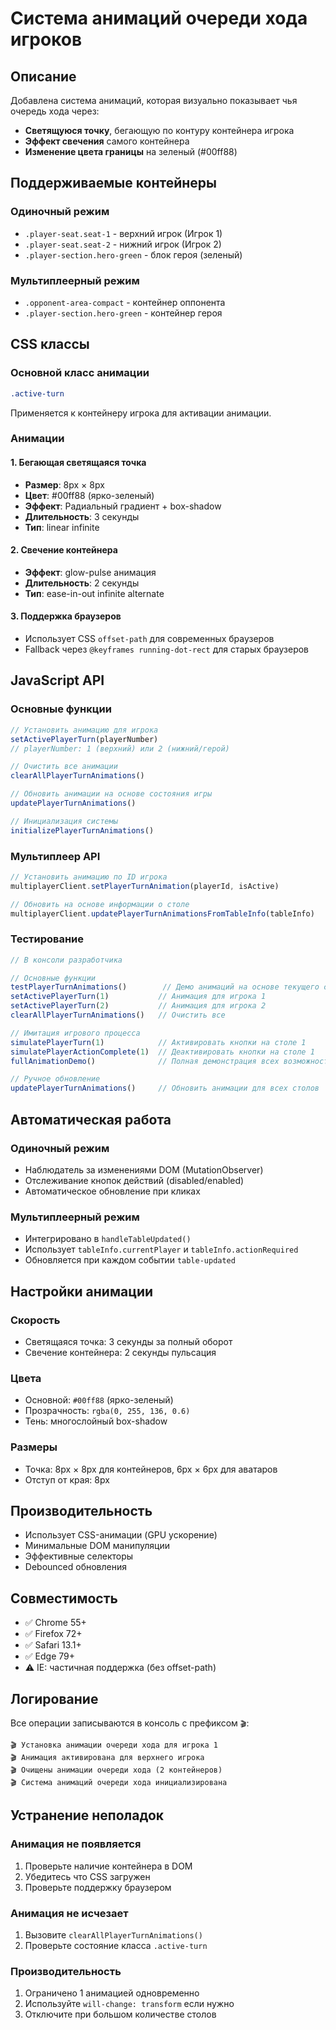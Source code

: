 # Система анимаций очереди хода игроков

## Описание

Добавлена система анимаций, которая визуально показывает чья очередь хода через:
- **Светящуюся точку**, бегающую по контуру контейнера игрока
- **Эффект свечения** самого контейнера
- **Изменение цвета границы** на зеленый (#00ff88)

## Поддерживаемые контейнеры

### Одиночный режим
- `.player-seat.seat-1` - верхний игрок (Игрок 1)
- `.player-seat.seat-2` - нижний игрок (Игрок 2)
- `.player-section.hero-green` - блок героя (зеленый)

### Мультиплеерный режим
- `.opponent-area-compact` - контейнер оппонента
- `.player-section.hero-green` - контейнер героя

## CSS классы

### Основной класс анимации
```css
.active-turn
```

Применяется к контейнеру игрока для активации анимации.

### Анимации

#### 1. Бегающая светящаяся точка
- **Размер**: 8px × 8px
- **Цвет**: #00ff88 (ярко-зеленый)
- **Эффект**: Радиальный градиент + box-shadow
- **Длительность**: 3 секунды
- **Тип**: linear infinite

#### 2. Свечение контейнера
- **Эффект**: glow-pulse анимация
- **Длительность**: 2 секунды
- **Тип**: ease-in-out infinite alternate

#### 3. Поддержка браузеров
- Использует CSS `offset-path` для современных браузеров
- Fallback через `@keyframes running-dot-rect` для старых браузеров

## JavaScript API

### Основные функции

```javascript
// Установить анимацию для игрока
setActivePlayerTurn(playerNumber)
// playerNumber: 1 (верхний) или 2 (нижний/герой)

// Очистить все анимации
clearAllPlayerTurnAnimations()

// Обновить анимации на основе состояния игры
updatePlayerTurnAnimations()

// Инициализация системы
initializePlayerTurnAnimations()
```

### Мультиплеер API

```javascript
// Установить анимацию по ID игрока
multiplayerClient.setPlayerTurnAnimation(playerId, isActive)

// Обновить на основе информации о столе
multiplayerClient.updatePlayerTurnAnimationsFromTableInfo(tableInfo)
```

### Тестирование

```javascript
// В консоли разработчика

// Основные функции
testPlayerTurnAnimations()        // Демо анимаций на основе текущего состояния
setActivePlayerTurn(1)           // Анимация для игрока 1
setActivePlayerTurn(2)           // Анимация для игрока 2
clearAllPlayerTurnAnimations()   // Очистить все

// Имитация игрового процесса
simulatePlayerTurn(1)            // Активировать кнопки на столе 1
simulatePlayerActionComplete(1)  // Деактивировать кнопки на столе 1
fullAnimationDemo()              // Полная демонстрация всех возможностей

// Ручное обновление
updatePlayerTurnAnimations()     // Обновить анимации для всех столов
```

## Автоматическая работа

### Одиночный режим
- Наблюдатель за изменениями DOM (MutationObserver)
- Отслеживание кнопок действий (disabled/enabled)
- Автоматическое обновление при кликах

### Мультиплеерный режим
- Интегрировано в `handleTableUpdated()`
- Использует `tableInfo.currentPlayer` и `tableInfo.actionRequired`
- Обновляется при каждом событии `table-updated`

## Настройки анимации

### Скорость
- Светящаяся точка: 3 секунды за полный оборот
- Свечение контейнера: 2 секунды пульсация

### Цвета
- Основной: `#00ff88` (ярко-зеленый)
- Прозрачность: `rgba(0, 255, 136, 0.6)`
- Тень: многослойный box-shadow

### Размеры
- Точка: 8px × 8px для контейнеров, 6px × 6px для аватаров
- Отступ от края: 8px

## Производительность

- Использует CSS-анимации (GPU ускорение)
- Минимальные DOM манипуляции
- Эффективные селекторы
- Debounced обновления

## Совместимость

- ✅ Chrome 55+
- ✅ Firefox 72+
- ✅ Safari 13.1+
- ✅ Edge 79+
- ⚠️ IE: частичная поддержка (без offset-path)

## Логирование

Все операции записываются в консоль с префиксом `🎬`:

```
🎬 Установка анимации очереди хода для игрока 1
🎬 Анимация активирована для верхнего игрока
🎬 Очищены анимации очереди хода (2 контейнеров)
🎬 Система анимаций очереди хода инициализирована
```

## Устранение неполадок

### Анимация не появляется
1. Проверьте наличие контейнера в DOM
2. Убедитесь что CSS загружен
3. Проверьте поддержку браузером

### Анимация не исчезает
1. Вызовите `clearAllPlayerTurnAnimations()`
2. Проверьте состояние класса `.active-turn`

### Производительность
1. Ограничено 1 анимацией одновременно
2. Используйте `will-change: transform` если нужно
3. Отключите при большом количестве столов 